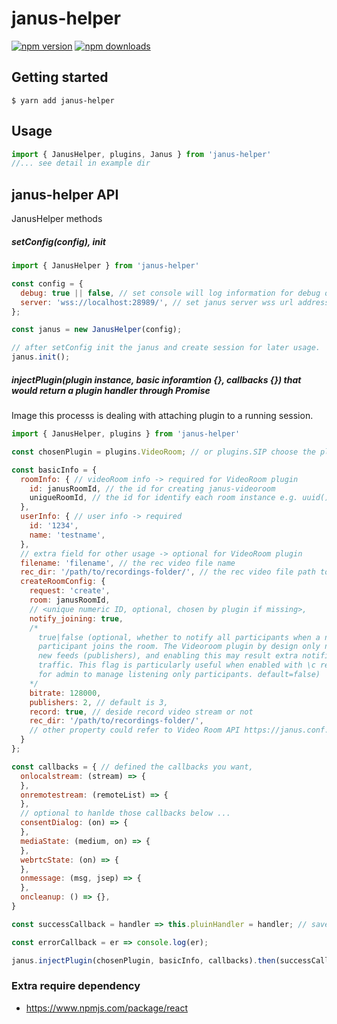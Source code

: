 # janus-helper
[![npm version](https://img.shields.io/npm/v/janus-helper.svg?style=flat-square)](https://www.npmjs.com/package/janus-helper)
[![npm downloads](https://img.shields.io/npm/dm/janus-helper.svg?style=flat-square)](https://www.npmjs.com/package/janus-helper)
## Getting started

`$ yarn add janus-helper`

## Usage
```Javascript
import { JanusHelper, plugins, Janus } from 'janus-helper'
//... see detail in example dir
```

## janus-helper API
JanusHelper methods
##### setConfig(config), init
```Javascript
import { JanusHelper } from 'janus-helper'

const config = {
  debug: true || false, // set console will log information for debug or not
  server: 'wss://localhost:28989/', // set janus server wss url address 
};

const janus = new JanusHelper(config);

// after setConfig init the janus and create session for later usage.
janus.init();
```

##### injectPlugin(plugin instance, basic inforamtion {}, callbacks {}) that would return a plugin handler through Promise
Image this processs is dealing with attaching plugin to a running session.
```Javascript
import { JanusHelper, plugins } from 'janus-helper'

const chosenPlugin = plugins.VideoRoom; // or plugins.SIP choose the plugin that already defined by plugins (now support VideoRoom and SIP only)

const basicInfo = { 
  roomInfo: { // videoRoom info -> required for VideoRoom plugin
    id: janusRoomId, // the id for creating janus-videoroom
    unigueRoomId, // the id for identify each room instance e.g. uuid()
  },
  userInfo: { // user info -> required
    id: '1234',
    name: 'testname',
  }, 
  // extra field for other usage -> optional for VideoRoom plugin
  filename: 'filename', // the rec video file name
  rec_dir: '/path/to/recordings-folder/', // the rec video file path to janus-server
  createRoomConfig: {
    request: 'create',
    room: janusRoomId, 
    // <unique numeric ID, optional, chosen by plugin if missing>, 
    notify_joining: true,
    /* 
      true|false (optional, whether to notify all participants when a new
      participant joins the room. The Videoroom plugin by design only notifies
      new feeds (publishers), and enabling this may result extra notification
      traffic. This flag is particularly useful when enabled with \c require_pvtid
      for admin to manage listening only participants. default=false) 
    */
    bitrate: 128000,
    publishers: 2, // default is 3,
    record: true, // deside record video stream or not
    rec_dir: '/path/to/recordings-folder/',
    // other property could refer to Video Room API https://janus.conf.meetecho.com/docs/videoroom.html
  }
};

const callbacks = { // defined the callbacks you want,
  onlocalstream: (stream) => {
  },
  onremotestream: (remoteList) => {
  },
  // optional to hanlde those callbacks below ...
  consentDialog: (on) => {
  },
  mediaState: (medium, on) => {
  },
  webrtcState: (on) => {
  },
  onmessage: (msg, jsep) => { 
  },
  oncleanup: () => {},
}

const successCallback = handler => this.pluinHandler = handler; // save pluginHandler for later usage

const errorCallback = er => console.log(er);

janus.injectPlugin(chosenPlugin, basicInfo, callbacks).then(successCallback).catch(errorCallback);
```
### Extra require dependency
- https://www.npmjs.com/package/react
